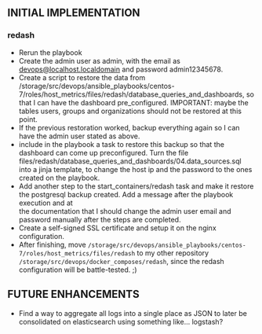 ## INITIAL IMPLEMENTATION

### redash
- Rerun the playbook
- Create the admin user as admin, with the email as devops@localhost.localdomain and
  password admin12345678.
- Create a script to restore the data from
  /storage/src/devops/ansible_playbooks/centos-7/roles/host_metrics/files/redash/database_queries_and_dashboards, 
so that I can have the dashboard pre_configured. IMPORTANT: maybe the tables
users, groups and organizations should not be restored at this point. 
- If the previous restoration worked, backup everything again so I can have the
  admin user stated as above. 
- include in the playbook a task to
restore this backup so that the dashboard can come up preconfigured. Turn the
file files/redash/database_queries_and_dashboards/04.data_sources.sql into a
jinja template, to change the host ip and the password to the ones created on
the playbook. 
- Add another step to the start_containers/redash task and make it restore the
  postgresql backup created. Add a message after the playbook execution and at  
the documentation that I should change the admin user email and password 
manually after the steps are completed.
- Create a self-signed SSL certificate and setup it on the nginx configuration.
- After finishing, move
  `/storage/src/devops/ansible_playbooks/centos-7/roles/host_metrics/files/redash`
to my other repository `/storage/src/devops/docker_composes/redash`, since the
redash configuration will be battle-tested. ;) 

## FUTURE ENHANCEMENTS
- Find a way to aggregate all logs into a single place as JSON to later be consolidated on elasticsearch using something like... logstash? 

